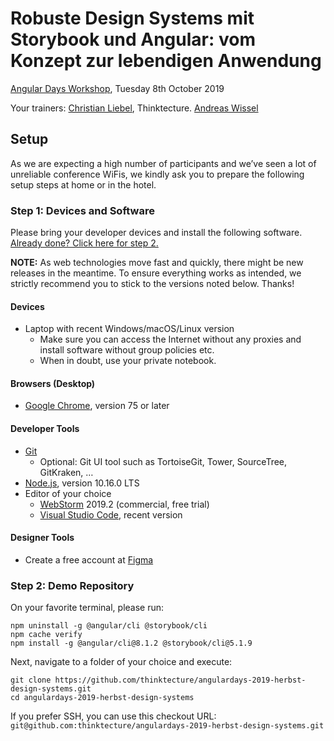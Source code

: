 # Robuste Design Systems mit Storybook und Angular: vom Konzept zur lebendigen Anwendung

[Angular Days Workshop](https://javascript-days.de/angular/robuste-design-systems-mit-storybook-und-angular-vom-konzept-zur-lebendigen-anwendung/), Tuesday 8th October 2019 

Your trainers: [Christian Liebel](https://twitter.com/christianliebel), Thinktecture. [Andreas Wissel](https://twitter.com/andreas_wissel)

## Setup

As we are expecting a high number of participants and we’ve seen a lot of unreliable conference WiFis, we kindly ask you to prepare the following setup steps at home or in the hotel.

### Step 1: Devices and Software

Please bring your developer devices and install the following software. [Already done? Click here for step 2.](#step-2-demo-repository)

**NOTE:** As web technologies move fast and quickly, there might be new releases in the meantime. To ensure everything works as intended, we strictly recommend you to stick to the versions noted below. Thanks!

#### Devices
- Laptop with recent Windows/macOS/Linux version
  - Make sure you can access the Internet without any proxies and install software without group policies etc.
  - When in doubt, use your private notebook.

#### Browsers (Desktop)
- [Google Chrome](https://www.google.de/chrome/browser/desktop/), version 75 or later

#### Developer Tools
- [Git](https://git-scm.com/)
  - Optional: Git UI tool such as TortoiseGit, Tower, SourceTree, GitKraken, …
- [Node.js](https://nodejs.org/en/), version 10.16.0 LTS
- Editor of your choice
  - [WebStorm](https://www.jetbrains.com/webstorm/) 2019.2 (commercial, free trial)
  - [Visual Studio Code](https://code.visualstudio.com/), recent version
  
#### Designer Tools
- Create a free account at [Figma](https://figma.com)

### Step 2: Demo Repository

On your favorite terminal, please run:

```
npm uninstall -g @angular/cli @storybook/cli
npm cache verify
npm install -g @angular/cli@8.1.2 @storybook/cli@5.1.9 
```

Next, navigate to a folder of your choice and execute:

```
git clone https://github.com/thinktecture/angulardays-2019-herbst-design-systems.git
cd angulardays-2019-herbst-design-systems
```

If you prefer SSH, you can use this checkout URL: `git@github.com:thinktecture/angulardays-2019-herbst-design-systems.git`
